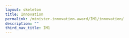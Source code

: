 ```yaml
---
layout: skeleton
title: Innovation
permalink: /minister-innovation-award/IM1/innovation/
description: ""
third_nav_title: IM1
---
```

